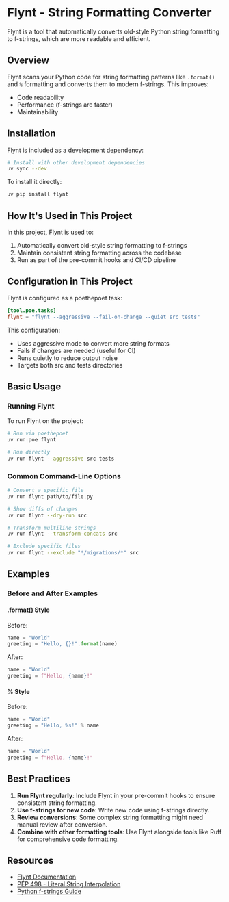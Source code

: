 # Flynt - String Formatting Converter

Flynt is a tool that automatically converts old-style Python string formatting to f-strings, which are more readable and efficient.

## Overview

Flynt scans your Python code for string formatting patterns like `.format()` and `%` formatting and converts them to modern f-strings. This improves:

- Code readability
- Performance (f-strings are faster)
- Maintainability

## Installation

Flynt is included as a development dependency:

```bash
# Install with other development dependencies
uv sync --dev
```

To install it directly:

```bash
uv pip install flynt
```

## How It's Used in This Project

In this project, Flynt is used to:

1. Automatically convert old-style string formatting to f-strings
1. Maintain consistent string formatting across the codebase
1. Run as part of the pre-commit hooks and CI/CD pipeline

## Configuration in This Project

Flynt is configured as a poethepoet task:

```toml
[tool.poe.tasks]
flynt = "flynt --aggressive --fail-on-change --quiet src tests"
```

This configuration:

- Uses aggressive mode to convert more string formats
- Fails if changes are needed (useful for CI)
- Runs quietly to reduce output noise
- Targets both src and tests directories

## Basic Usage

### Running Flynt

To run Flynt on the project:

```bash
# Run via poethepoet
uv run poe flynt

# Run directly
uv run flynt --aggressive src tests
```

### Common Command-Line Options

```bash
# Convert a specific file
uv run flynt path/to/file.py

# Show diffs of changes
uv run flynt --dry-run src

# Transform multiline strings
uv run flynt --transform-concats src

# Exclude specific files
uv run flynt --exclude "*/migrations/*" src
```

## Examples

### Before and After Examples

#### .format() Style

Before:

```python
name = "World"
greeting = "Hello, {}!".format(name)
```

After:

```python
name = "World"
greeting = f"Hello, {name}!"
```

#### % Style

Before:

```python
name = "World"
greeting = "Hello, %s!" % name
```

After:

```python
name = "World"
greeting = f"Hello, {name}!"
```

## Best Practices

1. **Run Flynt regularly**: Include Flynt in your pre-commit hooks to ensure consistent string formatting.
1. **Use f-strings for new code**: Write new code using f-strings directly.
1. **Review conversions**: Some complex string formatting might need manual review after conversion.
1. **Combine with other formatting tools**: Use Flynt alongside tools like Ruff for comprehensive code formatting.

## Resources

- [Flynt Documentation](https://github.com/ikamensh/flynt)
- [PEP 498 - Literal String Interpolation](https://peps.python.org/pep-0498/)
- [Python f-strings Guide](https://realpython.com/python-f-strings/)
